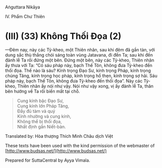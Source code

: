  

Aṅguttara Nikāya

IV. Phẩm Chư Thiên

# (III) (33) Không Thối Ðọa (2)

—Ðêm nay, này các Tỷ-kheo, một Thiên nhân, sau khi đêm đã gần tàn, với dung sắc thù thắng chói sáng toàn vùng Jatavana, đi đến Ta; sau khi đến đảnh lễ Ta rồi đứng một bên. Ðứng một bên, này các Tỷ-kheo, Thiên nhân ấy thưa với Ta: “Có sáu pháp này, bạch Thế Tôn, không đưa Tỷ-kheo đến thối đọa. Thế nào là sáu? Kính trọng Ðạo Sư, kính trọng Pháp, kính trọng chúng Tăng, kính trọng học pháp, kính trọng hổ thẹn, kính trọng sợ hãi. Sáu pháp này, bạch Thế Tôn, không đưa Tỷ-kheo đến thối đọa”. Này các Tỷ-kheo, Thiên nhân ấy nói như vậy. Nói như vậy xong, vị ấy đảnh lễ Ta, thân bên hướng về Ta rồi biến mất tại chỗ.

> Cung kính bậc Ðạo Sư,  
> Cung kính lớn Pháp Tăng,  
> Ðầy đủ tàm và quý  
> Kính nhường và cung kính,  
> Không thể bị thối đọa,  
> Nhất định gần Niết-bàn.

Translated by: Hòa thượng Thích Minh Châu dịch Việt

These texts have been used with the kind permission of the webmaster of [http://www.budsas.net/](http://www.budsas.net/)

Prepared for SuttaCentral by Ayya Vimala.